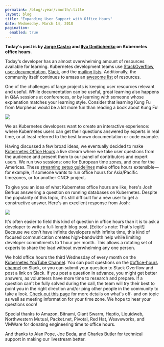 ```yaml
---
permalink: /blog/:year/:month/:title
layout: blog
title: "Expanding User Support with Office Hours"
date: Wednesday, March 14, 2018
pagination:
  enabled: true
---
```


**Today's post is by [Jorge Castro](https://twitter.com/castrojo) and [Ilya Dmitichenko](https://twitter.com/errordeveloper) on Kubernetes office hours.**

Today's developer has an almost overwhelming amount of resources available for learning. Kubernetes development teams use [StackOverflow][1], [user documentation][2], [Slack][3], and the [mailing lists][4]. Additionally, the community itself continues to amass an [awesome list][5] of resources.

One of the challenges of large projects is keeping user resources relevant and useful. While documentation can be useful, great learning also happens in Q&A sessions at conferences, or by learning with someone whose explanation matches your learning style. Consider that learning Kung Fu from Morpheus would be a lot more fun than reading a book about Kung Fu!

![][6]


We as Kubernetes developers want to create an interactive experience: where Kubernetes users can get their questions answered by experts in real time, or at least referred to the best known documentation or code example.

Having discussed a few broad ideas, we eventually decided to make [Kubernetes Office Hours][7] a live stream where we take user questions from the audience and present them to our panel of contributors and expert users. We run two sessions: one for European time zones, and one for the Americas. These [streaming setup guidelines][8] make office hours extensible—for example, if someone wants to run office hours for Asia/Pacific timezones, or for another CNCF project.

To give you an idea of what Kubernetes office hours are like, here's Josh Berkus answering a question on running databases on Kubernetes. Despite the popularity of this topic, it's still difficult for a new user to get a constructive answer. Here's an excellent response from Josh:

[![](https://img.youtube.com/vi/Aj0yozuQ0ME/0.jpg)](https://www.youtube.com/embed/Aj0yozuQ0ME?ecver=2)

It's often easier to field this kind of question in office hours than it is to ask a developer to write a full-length blog post. \[Editor's note: That's legit!\] Because we don't have infinite developers with infinite time, this kind of focused communication creates high-bandwidth help while limiting developer commitments to 1 hour per month. This allows a rotating set of experts to share the load without overwhelming any one person.

We hold office hours the third Wednesday of every month on the [Kubernetes YouTube Channel][9]. You can post questions on the [#office-hours channel][10] on Slack, or you can submit your question to Stack Overflow and post a link on Slack. If you post a question in advance, you might get better answers, as volunteers have more time to research and prepare. If a question can't be fully solved during the call, the team will try their best to point you in the right direction and/or ping other people in the community to take a look. [Check out this page][7] for more details on what's off- and on topic as well as meeting information for your time zone. We hope to hear your questions soon!

Special thanks to Amazon, Bitnami, Giant Swarm, Heptio, Liquidweb, Northwestern Mutual, Packet.net, Pivotal, Red Hat, Weaveworks, and VMWare for donating engineering time to office hours.

And thanks to Alan Pope, Joe Beda, and Charles Butler for technical support in making our livestream better.

[1]: https://stackoverflow.com/questions/tagged/kubernetes
[2]: https://kubernetes.io/docs/home
[3]: http://slack.k8s.io/
[4]: https://groups.google.com/forum/#!forum/kubernetes-users
[5]: https://github.com/ramitsurana/awesome-kubernetes
[6]: https://3.bp.blogspot.com/-Iy2GaddJp78/WqnFbVUu9FI/AAAAAAAAAM4/xUzhOSIlRDEMMZNl3SzPBd1Pa0T5y0pKQCLcBGAs/s400/24xkey.jpg
[7]: https://github.com/kubernetes/community/blob/master/events/office-hours.md
[8]: https://docs.google.com/document/d/1jHSnRzoOxwd1urgxwbANhNgXjMV8fb0B4NS3ZUL10IY/edit
[9]: https://www.youtube.com/c/kubernetescommunity
[10]: https://kubernetes.slack.com/messages/office-hours
